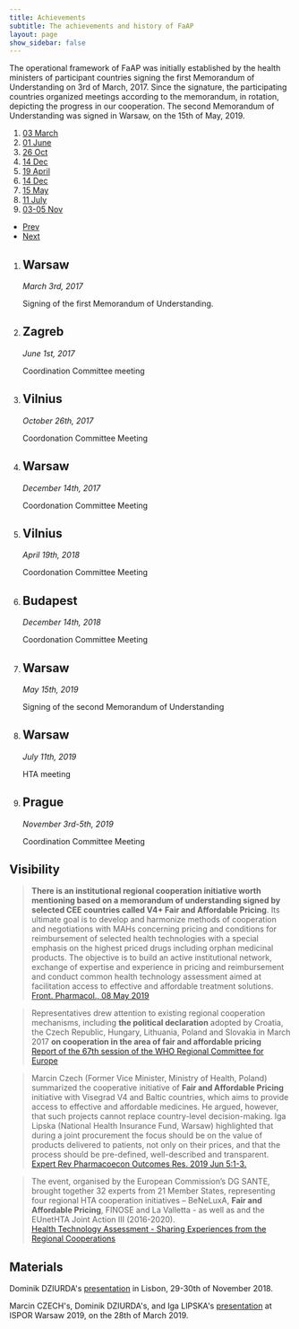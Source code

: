 ```yaml
---
title: Achievements
subtitle: The achievements and history of FaAP
layout: page
show_sidebar: false
---
```


The operational framework of FaAP was initially established by the health ministers of participant countries signing the first Memorandum of Understanding on 3rd of March, 2017. Since the signature, the participating countries organized meetings according to the memorandum, in rotation, depicting the progress in our cooperation. The second Memorandum of Understanding was signed in Warsaw, on the 15th of May, 2019.
              
<section class="cd-horizontal-timeline">
	<div class="timeline">
		<div class="events-wrapper">
			<div class="events">
				<ol>
					<li><a href="#0" data-date="03/03/2017" class="selected">03 March</a></li>
					<li><a href="#0" data-date="01/06/2017">01 June</a></li>
					<li><a href="#0" data-date="26/10/2017">26 Oct</a></li>
					<li><a href="#0" data-date="14/12/2017">14 Dec</a></li>
					<li><a href="#0" data-date="19/04/2018">19 April</a></li>
                    <li><a href="#0" data-date="14/12/2018">14 Dec</a></li>
                    <li><a href="#0" data-date="15/05/2019">15 May</a></li>
                    <li><a href="#0" data-date="11/07/2019">11 July</a></li>
                    <li><a href="#0" data-date="03/11/2019">03-05 Nov</a></li>
				</ol>
				<span class="filling-line" aria-hidden="true"></span>
			</div> <!-- .events -->
		</div> <!-- .events-wrapper -->
		<ul class="cd-timeline-navigation">
			<li><a href="#0" class="prev inactive">Prev</a></li>
			<li><a href="#0" class="next">Next</a></li>
		</ul> <!-- .cd-timeline-navigation -->
	</div> <!-- .timeline -->
	<div class="events-content">
		<ol>
			<li class="selected" data-date="03/03/2017">
				<h2>Warsaw</h2>
				<em>March 3rd, 2017</em>
				<p>	
					Signing of the first Memorandum of Understanding.
				</p>
			</li>
			<li data-date="01/06/2017">
				<h2>Zagreb</h2>
				<em>June 1st, 2017</em>
				<p>	
					Coordination Committee meeting
				</p>
			</li>
			<li data-date="26/10/2017">
				<h2>Vilnius</h2>
				<em>October 26th, 2017</em>
				<p>	
					Coordonation Committee Meeting
				</p>
			</li>
			<li data-date="14/12/2017">
				<h2>Warsaw</h2>
				<em>December 14th, 2017</em>
				<p>	
					Coordonation Committee Meeting
				</p>
			</li>
			<li data-date="19/04/2018">
				<h2>Vilnius</h2>
				<em>April 19th, 2018</em>
				<p>	
					Coordonation Committee Meeting
				</p>
			</li>
			<li data-date="14/12/2018">
				<h2>Budapest</h2>
				<em>December 14th, 2018</em>
				<p>	
					Coordonation Committee Meeting
				</p>
			</li>
			<li data-date="15/05/2019">
				<h2>Warsaw</h2>
				<em>May 15th, 2019</em>
				<p>	
					Signing of the second Memorandum of Understanding
				</p>
			</li>
			<li data-date="11/07/2019">
				<h2>Warsaw</h2>
				<em>July 11th, 2019</em>
				<p>	
					HTA meeting
				</p>
			</li>
      <li data-date="03/11/2019">
				<h2>Prague</h2>
				<em>November 3rd-5th, 2019</em>
				<p>	
					Coordination Committee Meeting
				</p>
			</li>
		</ol>
	</div> <!-- .events-content -->
</section>
<script src='https://cdnjs.cloudflare.com/ajax/libs/jquery/2.1.3/jquery.min.js'></script>
<script src='https://cdnjs.cloudflare.com/ajax/libs/jquery-mobile/1.4.5/jquery.mobile.min.js'></script><script  src="./script.js"></script>

## Visibility

> **There is an institutional regional cooperation initiative worth mentioning based on a memorandum of understanding signed by selected CEE countries called V4+ Fair and Affordable Pricing**. Its ultimate goal is to develop and harmonize methods of cooperation and negotiations with MAHs concerning pricing and conditions for reimbursement of selected health technologies with a special emphasis on the highest priced drugs including orphan medicinal products. The objective is to build an active institutional network, exchange of expertise and experience in pricing and reimbursement and conduct common health technology assessment aimed at facilitation access to effective and affordable treatment solutions.
<br>[Front. Pharmacol., 08 May 2019](https://doi.org/10.3389/fphar.2019.00487?target=_blank)

> Representatives drew attention to existing regional cooperation mechanisms, including **the political declaration** adopted by Croatia, the Czech Republic, Hungary, Lithuania, Poland and Slovakia in March 2017 **on cooperation in the area of fair and affordable pricing**
<br>[Report of the 67th session of the WHO Regional Committee for Europe](http://www.euro.who.int/__data/assets/pdf_file/0005/359096/67rp00e_FinalReport_170895.pdf?ua=1)

> Marcin Czech (Former Vice Minister, Ministry of Health, Poland) summarized the cooperative initiative of **Fair and Affordable Pricing** initiative with Visegrad V4 and Baltic countries, which aims to provide access to effective and affordable medicines. He argued, however, that such projects cannot replace country-level decision-making. Iga Lipska (National Health Insurance Fund, Warsaw) highlighted that during a joint procurement the focus should be on the value of products delivered to patients, not only on their prices, and that the process should be pre-defined, well-described and transparent.
<br>[Expert Rev Pharmacoecon Outcomes Res. 2019 Jun 5:1-3.](https://www.tandfonline.com/doi/full/10.1080/14737167.2019.1626720?af=R)

> The event, organised by the European Commission’s DG SANTE, brought together 32 experts from 21 Member States, representing four regional HTA cooperation initiatives – BeNeLuxA, **Fair and Affordable Pricing**, FINOSE and La Valletta - as well as and the EUnetHTA Joint Action III (2016-2020).
<br>[Health Technology Assessment - Sharing Experiences from the Regional Cooperations](https://ec.europa.eu/health/sites/health/files/technology_assessment/docs/2018_regional_hta_reportsum_en.pdf)

## Materials
Dominik DZIURDA's [presentation](http://www.infarmed.pt/documents/15786/2835945/Apresenta%C3%A7%C3%A3oDominik+Dziurda.pdf/d189e40a-1924-4115-9978-b02332d173d5?target=_blank) in Lisbon, 29-30th of November 2018.

Marcin CZECH's, Dominik DZIURDA's, and Iga LIPSKA's [presentation](https://www.ispor.org/docs/default-source/default-document-library/5-328-session4woa.pdf?sfvrsn=237de72a_0) at ISPOR Warsaw 2019, on the 28th of March 2019.
